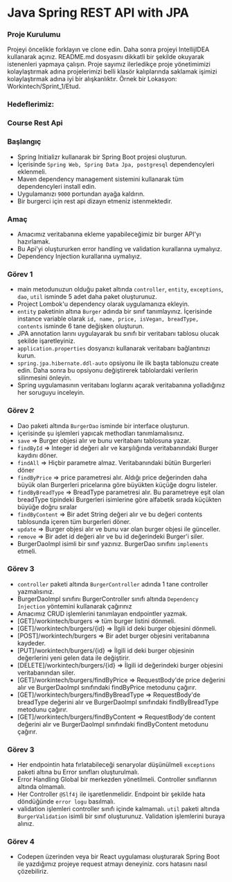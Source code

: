 #  Java Spring REST API with JPA

### Proje Kurulumu

Projeyi öncelikle forklayın ve clone edin.
Daha sonra projeyi IntellijIDEA kullanarak açınız. README.md dosyasını dikkatli bir şekilde okuyarak istenenleri yapmaya çalışın.
Proje sayımız ilerledikçe proje yönetimimizi kolaylaştırmak adına projelerimizi belli klasör kalıplarında saklamak işimizi kolaylaştırmak adına iyi bir alışkanlıktır.
Örnek bir Lokasyon: Workintech/Sprint_1/Etud.

### Hedeflerimiz:

### Course Rest Api

 ### Başlangıç
 * Spring Initializr kullanarak bir Spring Boot projesi oluşturun.
 * İçerisinde ```Spring Web, Spring Data Jpa, postgresql``` dependencyleri eklenmeli.
 * Maven dependency management sistemini kullanarak tüm dependencyleri install edin.
 * Uygulamanızı  ```9000``` portundan ayağa kaldırın.
 * Bir burgerci için rest api dizayn etmeniz istenmektedir.

### Amaç
 * Amacımız veritabanına ekleme yapabileceğimiz bir burger API'yı hazırlamak.
 * Bu Api'yi oluştururken error handling ve validation kurallarına uymalıyız.
 * Dependency Injection kurallarına uymalıyız.
 
 ### Görev 1
 * main metodunuzun olduğu paket altında ```controller```, ```entity```, ```exceptions```, ```dao```, ```util``` isminde 5 adet daha paket oluşturunuz.
 * Project Lombok'u dependency olarak uygulamanıza ekleyin.
 * ```entity``` paketinin altına ```Burger``` adında bir sınıf tanımlayınız. İçerisinde instance variable olarak ```id, name, price, isVegan, breadType, contents``` isminde 6 tane değişken oluşturun.
 * JPA annotation larını uygulayarak bu sınıfı bir veritabanı tablosu olucak şekilde işaretleyiniz.
 * ```application.properties``` dosyanızı kullanarak veritabanı bağlantınızı kurun.
 * ```spring.jpa.hibernate.ddl-auto``` opsiyonu ile ilk başta tablonuzu create edin. Daha sonra bu opsiyonu değiştirerek tablolardaki verilerin silinmesini önleyin.
 * Spring uygulamasının veritabanı loglarını açarak veritabanına yolladığınız her soruguyu inceleyin.

### Görev 2
 * Dao paketi altında ```BurgerDao``` isminde bir interface oluşturun.
 * içerisinde şu işlemleri yapıcak methodları tanımlamalısınız.
 * ```save``` => Burger objesi alır ve bunu veritabanı tablosuna yazar.
 * ```findById``` => Integer id değeri alır ve karşılığında veritabanındaki Burger kaydını döner.
 * ```findAll``` => Hiçbir parametre almaz. Veritabanındaki bütün Burgerleri döner
 * ```findByPrice``` => price parametresi alır. Aldığı price değerinden daha büyük olan Burgerleri pricelarına göre büyükten küçüğe dogru listeler.
 * ```findByBreadType``` => BreadType parametresi alır. Bu parametreye eşit olan breadType tipindeki Burgerleri isimlerine göre alfabetik sırada küçükten büyüğe doğru sıralar
 * ```findByContent``` => Bir adet String değeri alır ve bu değeri contents tablosunda içeren tüm burgerleri döner.
 * ```update``` => Burger objesi alır ve bunu var olan burger objesi ile günceller.
 * ```remove``` => Bir adet id değeri alır ve bu id değerindeki Burger'i siler.
 * BurgerDaoImpl isimli bir sınıf yazınız. BurgerDao sınıfını ```implements``` etmeli.

 ### Görev 3
 * ```controller``` paketi altında ```BurgerController``` adında 1 tane controller yazmalısınız.
 * BurgerDaoImpl sınıfını BurgerController sınıfı altında ```Dependency Injection``` yöntemini kullanarak çağırınız
 * Amacımız CRUD işlemlerini tanımlayan endpointler yazmak.
 * [GET]/workintech/burgers => tüm burger listini dönmeli.
 * [GET]/workintech/burgers/{id} => İlgili id deki burger objesini dönmeli.
 * [POST]/workintech/burgers => Bir adet burger objesini veritabanına kaydeder.
 * [PUT]/workintech/burgers/{id} => İlgili id deki burger objesinin değerlerini yeni gelen data ile değiştirir.
 * [DELETE]/workintech/burgers/{id} => İlgili id değerindeki burger objesini veritabanından siler.
 * [GET]/workintech/burgers/findByPrice => RequestBody'de price değerini alır ve BurgerDaoImpl sınıfındaki findByPrice metodunu çağırır.
 * [GET]/workintech/burgers/findByBreadType => RequestBody'de breadType değerini alır ve BurgerDaoImpl sınıfındaki findByBreadType metodunu çağırır.
 * [GET]/workintech/burgers/findByContent => RequestBody'de content değerini alır ve BurgerDaoImpl sınıfındaki findByContent metodunu çağırır.

 ### Görev 3
 * Her endpointin hata fırlatabileceği senaryolar düşünülmeli ```exceptions``` paketi altına bu Error sınıfları oluşturulmalı.
 * Error Handling Global bir merkezden yönetilmeli. Controller sınıflarının altında olmamalı.
 * Her Controller ```@Slf4j``` ile işaretlenmelidir. Endpoint bir şekilde hata döndüğünde ```error logu``` basılmalı.
 * validation işlemleri controller sınıfı içinde kalmamalı. ```util``` paketi altında ```BurgerValidation``` isimli bir sınıf oluşturunuz. Validation işlemlerini buraya alınız.

### Görev 4
 * Codepen üzerinden veya bir React uygulaması oluşturarak Spring Boot ile yazdığımız projeye request atmayı deneyiniz.
  cors hatasını nasıl çözebiliriz.

 

